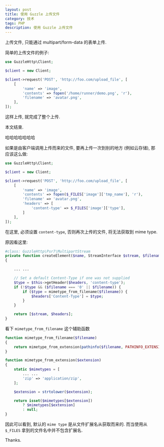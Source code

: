 ```yaml
---
layout: post
title: 使用 Guzzle 上传文件
category: 技术
tags: PHP
description: 使用 Guzzle 上传文件
---
```


上传文件, 只能通过 multipart/form-data 的表单上传.

简单的上传文件的例子:
```php
use GuzzleHttp\Client;

$client = new Client;

$client->request('POST', 'http://foo.com/upload_file', [
    [
        'name' => 'image',
        'contents' => fopen('/home/runner/demo.png', 'r'),
        'filename' => 'avatar.png',
    ],
]);

```

这样上传, 就完成了整个上传.

本文结束.

哈哈哈哈哈哈哈

如果是由客户端调用上传而来的文件, 要再上传一次到别的地方 (例如云存储), 那应该这么做:

```php
use GuzzleHttp\Client;

$client = new Client;

$client->request('POST', 'http://foo.com/upload_file', [
    [
        'name' => 'image',
        'contents' => fopen($_FILES['image']['tmp_name'], 'r'),
        'filename' => 'avatar.png',
        'headers' => [
            'content-type' => $_FILES['image']['type'],
        ]
    ],
]);
```

在这里, 必须设置 `content-type`, 否则再次上传的文件, 将无法获取到 mime type.

原因看这里:
```php
#class: GuzzleHttp\Psr7\MultipartStream
private function createElement($name, StreamInterface $stream, $filename, array $headers)
{

    ... ...

    // Set a default Content-Type if one was not supplied
    $type = $this->getHeader($headers, 'content-type');
    if (!$type && ($filename === '0' || $filename)) {
        if ($type = mimetype_from_filename($filename)) {
            $headers['Content-Type'] = $type;
        }
    }

    return [$stream, $headers];
}
```

看下 `mimetype_from_filename` 这个辅助函数
```php
function mimetype_from_filename($filename)
{
    return mimetype_from_extension(pathinfo($filename, PATHINFO_EXTENSION));
}

function mimetype_from_extension($extension)
{
    static $mimetypes = [
        ... ...
        'zip' => 'application/zip',
    ];

    $extension = strtolower($extension);

    return isset($mimetypes[$extension])
        ? $mimetypes[$extension]
        : null;
}
```

因此可以看到, 默认的 `mime type` 是从文件扩展名从获取而来的. 而当使用从 `$_FILES` 拿到的文件名中并不包含扩展名.

Thanks.
